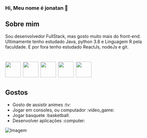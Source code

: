 ### Hi, Meu nome é jonatan 👋

## Sobre mim
Sou desenvolvedor FullStack, mas gosto muito mais do front-end.
Ultimamente tenho estudado Java, python 3.8 e Linguagem R pela faculdade.
E por fora tenho estudado ReactJs, nodeJs e git.
<h1>
  <img src="https://icons-for-free.com/iconfiles/png/512/vscode+icons+type+git-1324451303814718117.png" width="50px"/>
  <img src="https://icons-for-free.com/iconfiles/png/512/vscode+icons+type+python-1324451463772498768.png" width="50px"/>
  <img src="https://icons-for-free.com/iconfiles/png/512/command+develop+java+language+programming+software+icon-1320165727436849160.png" width="50px"/>
  <img src="https://user-images.githubusercontent.com/61751992/96060416-cfc24300-0e66-11eb-97d1-10f8907ea5fa.png" width="50px"/>
  <img src="https://icons-for-free.com/iconfiles/png/512/install+javascript+js+node+npm+tools+icon-1320165731324625592.png" width="50px"/>
</h1>

## Gostos
<ul>
  <li>Gosto de assistir animes :tv:</li>
  <li>Jogar em consoles, ou computador :video_game: </li>
  <li>Jogar basquete :basketball: </li>
  <li>Desenvolver aplicações :computer:</li>
</ul>

![Imagem](https://media.giphy.com/media/ZaueN0ipnurQlgKsRu/giphy.gif)
